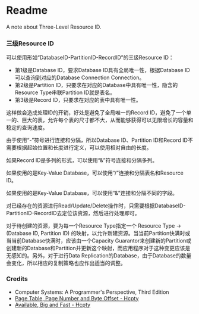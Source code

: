 # Readme
A note about Three-Level Resource ID.

### 三级Resource ID

可以使用形如“DatabaseID-PartitionID-RecordID”的三级Resource ID：
- 第1级是Database ID，要求Database ID具有全局唯一性，根据Database ID可以查询到对应的Database Connection Connection。
- 第2级是Partition ID，只要求在对应的Database中具有唯一性，隐含的Resource Type串联Partition ID就是表名。
- 第3级是Record ID，只要求在对应的表中具有唯一性。

这样做会造成处理ID的开销，好处是避免了全局唯一的Record ID，避免了一个单一的、巨大的表，允许每个表的尺寸都不大，从而能够获得可以无限增长的容量和稳定的查询速度。

由于使用“-”符号进行连接和分隔，所以Database ID、Partition ID和Record ID不需要根据起始位置和长度进行定义，可以使用相对自由的长度。

如果Record ID是多列的形式，可以使用“&”符号连接和分隔多列。

如果使用的是Key-Value Database，可以使用“/”连接和分隔表名和Resource ID。

如果使用的是Key-Value Database，可以使用“&”连接和分隔不同的字段。

对已经存在的资源进行Read/Update/Delete操作时，只需要根据DatabaseID-PartitionID-RecordID去定位该资源，然后进行处理即可。

对于待创建的资源，要为每一个Resource Type指定一个 Resource Type -> (Database ID, Partition ID) 的映射，以允许新建资源。当当前Partition快满时或当当前Database快满时，应该由一个Capacity Guarantor来创建新的Partition或创建新的Database和Partition并更新这个映射，而应用程序对于这种变更应该是无感知的。另外，对于进行Data Replication的Database，由于Database的数量会变化，所以相应的复制策略也应作出适当的调整。

### Credits
- Computer Systems: A Programmer's Perspective, Third Edition
- [Page Table, Page Number and Byte Offset - Hcpty](https://github.com/hcpty/page-table-page-number-and-byte-offset)
- [Available, Big and Fast - Hcpty](https://github.com/hcpty/available-big-and-fast)

